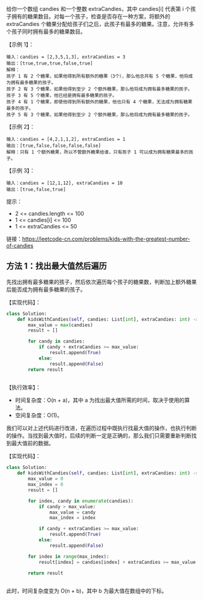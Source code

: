 给你一个数组 candies 和一个整数 extraCandies，其中 candies[i] 代表第 i 个孩子拥有的糖果数目。对每一个孩子，检查是否存在一种方案，将额外的 extraCandies 个糖果分配给孩子们之后，此孩子有最多的糖果。注意，允许有多个孩子同时拥有最多的糖果数目。

【示例 1】：
```
输入：candies = [2,3,5,1,3], extraCandies = 3
输出：[true,true,true,false,true] 
解释：
孩子 1 有 2 个糖果，如果他得到所有额外的糖果（3个），那么他总共有 5 个糖果，他将成为拥有最多糖果的孩子。
孩子 2 有 3 个糖果，如果他得到至少 2 个额外糖果，那么他将成为拥有最多糖果的孩子。
孩子 3 有 5 个糖果，他已经是拥有最多糖果的孩子。
孩子 4 有 1 个糖果，即使他得到所有额外的糖果，他也只有 4 个糖果，无法成为拥有糖果最多的孩子。
孩子 5 有 3 个糖果，如果他得到至少 2 个额外糖果，那么他将成为拥有最多糖果的孩子。
```

【示例 2】：
```
输入：candies = [4,2,1,1,2], extraCandies = 1
输出：[true,false,false,false,false] 
解释：只有 1 个额外糖果，所以不管额外糖果给谁，只有孩子 1 可以成为拥有糖果最多的孩子。
```

【示例 3】：
```
输入：candies = [12,1,12], extraCandies = 10
输出：[true,false,true]
```

提示：
- 2 <= candies.length <= 100
- 1 <= candies[i] <= 100
- 1 <= extraCandies <= 50

链接：https://leetcode-cn.com/problems/kids-with-the-greatest-number-of-candies

## 方法 1：找出最大值然后遍历
先找出拥有最多糖果的孩子，然后依次遍历每个孩子的糖果数，判断加上额外糖果后能否成为拥有最多糖果的孩子。

【实现代码】：
```python
class Solution:
    def kidsWithCandies(self, candies: List[int], extraCandies: int) -> List[bool]:
        max_value = max(candies)
        result = []

        for candy in candies:
            if candy + extraCandies >= max_value:
                result.append(True)
            else:
                result.append(False)
        return result
            
```

【执行效率】：
- 时间复杂度：O(n + a)，其中 a 为找出最大值所需的时间，取决于使用的算法。
- 空间复杂度：O(1)。

我们可以对上述代码进行改进，在遍历过程中既执行找最大值的操作，也执行判断的操作。当找到最大值时，后续的判断一定是正确的，那么我们只需要重新判断找到最大值前的数据。

【实现代码】：
```python
class Solution:
    def kidsWithCandies(self, candies: List[int], extraCandies: int) -> List[bool]:
        max_value = 0
        max_index = 0
        result = []

        for index, candy in enumerate(candies):
            if candy > max_value:
                max_value = candy
                max_index = index

            if candy + extraCandies >= max_value:
                result.append(True)
            else:
                result.append(False)

        for index in range(max_index):
            result[index] = candies[index] + extraCandies >= max_value

        return result
            
```
此时，时间复杂度变为 O(n + b)，其中 b 为最大值在数组中的下标。
